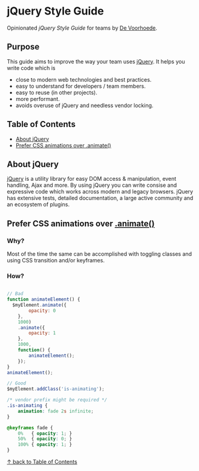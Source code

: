 # jQuery Style Guide

Opinionated *jQuery Style Guide* for teams by [De Voorhoede](https://twitter.com/devoorhoede).

## Purpose

This guide aims to improve the way your team uses [jQuery](http://jquery.com/). It helps you write code which is

* close to modern web technologies and best practices.
* easy to understand for developers / team members.
* easy to reuse (in other projects).
* more performant.
* avoids overuse of jQuery and needless vendor locking.


## Table of Contents

* [About jQuery](#about-jquery)
* [Prefer CSS animations over .animate()](#prefer-css-animations-over-animate)

## About jQuery

[jQuery](http://jquery.com/) is a utility library for easy DOM access & manipulation, event handling, Ajax and more. By using jQuery you can write consise and expressive code which works across modern and legacy browsers. jQuery has extensive tests, detailed documentation, a large active community and an ecosystem of plugins.

## Prefer CSS animations over [.animate()](http://api.jquery.com/animate/)

### Why?
Most of the time the same can be accomplished with toggling classes and using CSS transition and/or keyframes.

### How?
``` javascript

// Bad
function animateElement() {
  $myElement.animate({
    	opacity: 0
    },
    1000)
    .animate({
    	opacity: 1
    },
    1000,
    function() {
    	animateElement();
    });
}
animateElement();
```

```javascript
// Good
$myElement.addClass('is-animating');
```

``` css
/* vendor prefix might be required */
.is-animating {
    animation: fade 2s infinite;
}

@keyframes fade {
	0%   { opacity: 1; }
	50%  { opacity: 0; }
	100% { opacity: 1; }
}
```

[↑ back to Table of Contents](#table-of-contents)

